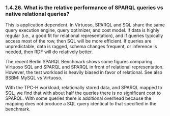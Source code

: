 <div>

<div>

<div>

<div>

### 1.4.26. What is the relative performance of SPARQL queries vs native relational queries?

</div>

</div>

</div>

This is application dependent. In Virtuoso, SPARQL and SQL share the
same query execution engine, query optimizer, and cost model. If data is
highly regular (i.e., a good fit for relational representation), and if
queries typically access most of the row, then SQL will be more
efficient. If queries are unpredictable, data is ragged, schema changes
frequent, or inference is needed, then RDF will do relatively better.

The recent Berlin SPARQL Benchmark shows some figures comparing Virtuoso
SQL and SPARQL and SPARQL in front of relational representation.
However, the test workload is heavily biased in favor of relational. See
also BSBM: MySQL vs Virtuoso.

With the TPC-H workload, relationally stored data, and SPARQL mapped to
SQL, we find that with about half the queries there is no significant
cost to SPARQL. With some queries there is additional overhead because
the mapping does not produce a SQL query identical to that specified in
the benchmark.

</div>

